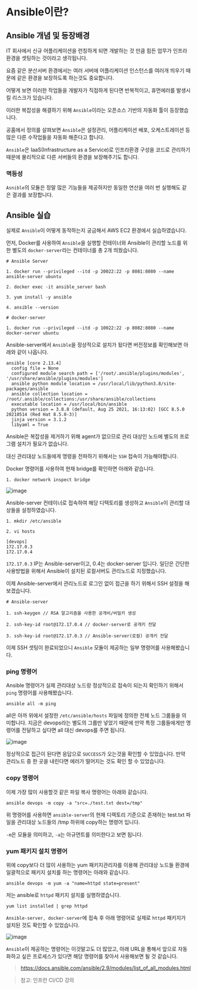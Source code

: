 # Ansible이란?

## Ansible 개념 및 등장배경

IT 회사에서 신규 어플리케이션을 런칭하게 되면 개발하는 것 만큼 힘든 업무가 인프라 환경을 셋팅하는 것이라고 생각됩니다.

요즘 같은 분산서버 환경에서는 여러 서버에 어플리케이션 인스턴스를 여러개 띄우기 때문에 같은 환경을 보장하도록 하는것도 중요합니다.

어떻게 보면 이러한 작업들을 개발자가 직접하게 된다면 반복적이고, 휴먼에러를 발생시킬 리스크가 있습니다.

이러한 복잡성을 해결하기 위해 `Ansible`이라는 오픈소스 기반의 자동화 툴이 등장했습니다.

공홈에서 정의를 살펴보면 `Ansible`은 설정관리, 어플리케이션 배포, 오케스트레이션 등 많은 다른 수작업들을 자동화 해준다고 합니다.

`Ansible`은 IaaS(Infrastructure as a Service)로 인프라환경 구성을 코드로 관리하기 때문에 물리적으로 다른 서버들의 환경을 보장해주기도 합니다.

### 멱등성

`Asnible`의 모듈은 정말 많은 기능들을 제공하지만 동일한 연산을 여러 번 실행해도 같은 결과를 보장합니다.

## Ansible 실습

실제로 `Ansible`이 어떻게 동작하는지 궁금해서 AWS EC2 환경에서 실습하였습니다.

먼저, Docker를 사용하여 `Ansible`을 실행할 컨테이너와 Ansible이 관리할 노드를 위한 별도의 `docker-server`라는 컨테이너를 총 2개 띄웠습니다.

```docker
# Ansible Server

1. docker run --privileged --itd -p 20022:22 -p 8081:8080 --name ansible-server ubuntu

2. docker exec -it ansible_server bash

3. yum install -y ansible

4. ansible --version

# docker-server

1. docker run --privileged --itd -p 10022:22 -p 8082:8080 --name docker-server ubuntu
```

Ansible-server에서 `Ansible`을 정상적으로 설치가 됬다면 버전정보를 확인해보면 아래와 같이 나옵니다.

```
ansible [core 2.13.4]
  config file = None
  configured module search path = ['/root/.ansible/plugins/modules', '/usr/share/ansible/plugins/modules']
  ansible python module location = /usr/local/lib/python3.8/site-packages/ansible
  ansible collection location = /root/.ansible/collections:/usr/share/ansible/collections
  executable location = /usr/local/bin/ansible
  python version = 3.8.8 (default, Aug 25 2021, 16:13:02) [GCC 8.5.0 20210514 (Red Hat 8.5.0-3)]
  jinja version = 3.1.2
  libyaml = True
```

Ansible은 복잡성을 제거하기 위해 agent가 없으므로 관리 대상인 노드에 별도의 프로그램 설치가 필요가 없습니다.

대신 관리대상 노드들에게 명령을 전파하기 위해서는 `SSH` 접속이 가능해야합니다.

Docker 명령어를 사용하여 현재 bridge를 확인하면 아래와 같습니다.

```
1. docker network inspect bridge
```

![image](https://user-images.githubusercontent.com/22395934/209459123-e61b4be6-014e-4c89-a504-00d31dd474b2.png)

Ansible-server 컨테이너로 접속하여 해당 디텍토리를 생성하고 `Ansible`이 관리할 대상들을 설정하였습니다.

```
1. mkdir /etc/ansible

2. vi hosts

[devops]
172.17.0.3
172.17.0.4
```
 
`172.17.0.3` IP는 Ansible-server이고, 0.4는 docker-server 입니다. 일단은 간단한 사용방법을 위해서 Ansible이 설치된 로컬서버도 관리노드로 지정했습니다.

이제 Ansible-server에서 관리노드로 로그인 없이 접근을 하기 위해서 SSH 설정을 해보겠습니다.

```
# Ansible-server

1. ssh-keygen // RSA 알고리즘을 사용한 공개비/비밀키 생성

2. ssh-key-id root@172.17.0.4 // docker-server로 공개키 전달

3. ssh-key-id root@172.17.0.3 // Ansible-server(로컬) 공개키 전달
```

이제 SSH 셋팅이 완료되었으니 `Ansible` 모듈이 제공하는 일부 명령어를 사용해봤습니다.

### ping 명령어

Ansible 명령어가 실제 관리대상 노드랑 정상적으로 접속이 되는지 확인하기 위해서 `ping` 명령어를 사용해봤습니다.

```
ansible all -m ping
```

all은 아까 위에서 설정한 `/etc/ansible/hosts` 파일에 정의한 전체 노드 그룹들을 의미합니다. 지금은 devops라는 별도의 그룹만 넣었기 때문에 만약 특정 그룹들에게만 명령어를 전달하고 싶다면 all 대신 devops를 주면 됩니다.

![image](https://user-images.githubusercontent.com/22395934/209459285-d4f51fc7-2afa-4941-a678-37d303302a5d.png)


정상적으로 접근이 된다면 응답으로 `SUCCESS`가 오는것을 확인할 수 있었습니다. 만약 관리노드 중 한 곳을 내린다면 에러가 떨어지는 것도 확인 할 수 있었습니다.

### copy 명령어

이제 가장 많이 사용할것 같은 파일 복사 명령어는 아래와 같습니다.

```
ansible devops -m copy -a "src=./test.txt dest=/tmp"
```

위 명령어를 사용하면 `ansible-server`의 현재 디렉토리 기준으로 존재하는 test.txt 파일을 관리대상 노드들의 /tmp 하위에 copy하는 명령어 입니다.

`-m`은 모듈을 의미하고, `-a`는 아규먼트를 의미한다고 보면 됩니다.


### yum 패키지 설치 명령어

위에 copy보다 더 많이 사용하는 yum 패키지관리자를 이용해 관리대상 노드들 환경에 일괄적으로 패키지 설치를 하는 명령어는 아래와 같습니다.

```
ansible devops -m yum -a "name=httpd state=present"
```

저는 ansible로 `httpd` 패키지 설치를 실행하였습니다.

```
yum list installed | grep httpd
```

`Ansible-server, docker-server`에 접속 후 아래 명령어로 실제로 `httpd` 패키지가 설치된 것도 확인할 수 있었습니다.

![image](https://user-images.githubusercontent.com/22395934/209459492-c0608e69-b16d-48dd-aae8-b00c385fac8d.png)


`Ansible`이 제공하는 명령어는 이것말고도 더 많았고, 아래 URL을 통해서 앞으로 자동화하고 싶은 프로세스가 있다면 해당 명령어를 찾아서 사용해보면 될 것 같습니다.

> https://docs.ansible.com/ansible/2.9/modules/list_of_all_modules.html


> 참고: 인프런 CI/CD 강의
